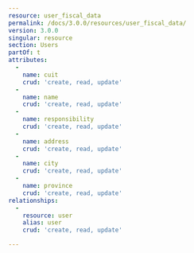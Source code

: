 ```yaml
---
resource: user_fiscal_data
permalink: /docs/3.0.0/resources/user_fiscal_data/
version: 3.0.0
singular: resource
section: Users
partOf: t
attributes:
  -
    name: cuit
    crud: 'create, read, update'
  -
    name: name
    crud: 'create, read, update'
  -
    name: responsibility
    crud: 'create, read, update'
  -
    name: address
    crud: 'create, read, update'
  -
    name: city
    crud: 'create, read, update'
  -
    name: province
    crud: 'create, read, update'
relationships:
  -
    resource: user
    alias: user
    crud: 'create, read, update'

---
```

